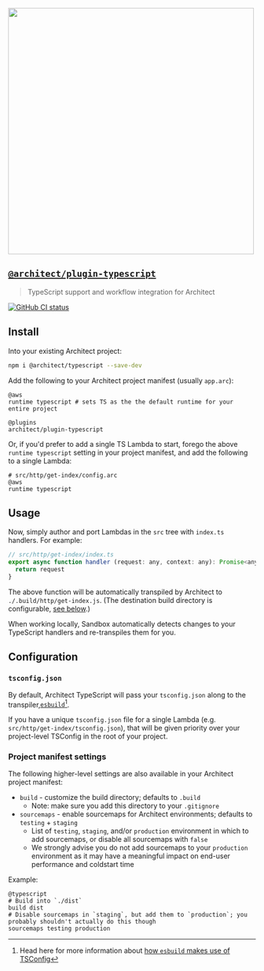 [<img src="https://assets.arc.codes/architect-logo-500b@2x.png" width=500>](https://www.npmjs.com/package/@architect/plugin-typescript)

## [`@architect/plugin-typescript`](https://www.npmjs.com/package/@architect/plugin-typescript)

> TypeScript support and workflow integration for Architect

[![GitHub CI status](https://github.com/architect/plugin-typescript/workflows/Node%20CI/badge.svg)](https://github.com/architect/plugin-typescript/actions?query=workflow%3A%22Node+CI%22)


## Install

Into your existing Architect project:

```sh
npm i @architect/typescript --save-dev
```

Add the following to your Architect project manifest (usually `app.arc`):

```arc
@aws
runtime typescript # sets TS as the the default runtime for your entire project

@plugins
architect/plugin-typescript
```

Or, if you'd prefer to add a single TS Lambda to start, forego the above `runtime typescript` setting in your project manifest, and add the following to a single Lambda:

```arc
# src/http/get-index/config.arc
@aws
runtime typescript
```


## Usage

Now, simply author and port Lambdas in the `src` tree with `index.ts` handlers. For example:

```js
// src/http/get-index/index.ts
export async function handler (request: any, context: any): Promise<any> {
  return request
}
```

The above function will be automatically transpiled by Architect to `./.build/http/get-index.js`. (The destination build directory is configurable, [see below](#configuration).)

When working locally, Sandbox automatically detects changes to your TypeScript handlers and re-transpiles them for you.


## Configuration

### `tsconfig.json`

By default, Architect TypeScript will pass your `tsconfig.json` along to the transpiler,[`esbuild`](https://esbuild.github.io/)[^1].

If you have a unique `tsconfig.json` file for a single Lambda (e.g. `src/http/get-index/tsconfig.json`), that will be given priority over your project-level TSConfig in the root of your project.


### Project manifest settings

The following higher-level settings are also available in your Architect project manifest:
- `build` - customize the build directory; defaults to `.build`
  - Note: make sure you add this directory to your `.gitignore`
- `sourcemaps` - enable sourcemaps for Architect environments; defaults to `testing` + `staging`
  - List of `testing`, `staging`, and/or `production` environment in which to add sourcemaps, or disable all sourcemaps with `false`
  - We strongly advise you do not add sourcemaps to your `production` environment as it may have a meaningful impact on end-user performance and coldstart time

Example:

```arc
@typescript
# Build into `./dist`
build dist
# Disable sourcemaps in `staging`, but add them to `production`; you probably shouldn't actually do this though
sourcemaps testing production
```


[^1]: Head here for more information about [how `esbuild` makes use of TSConfig](https://esbuild.github.io/api/#tsconfig)
